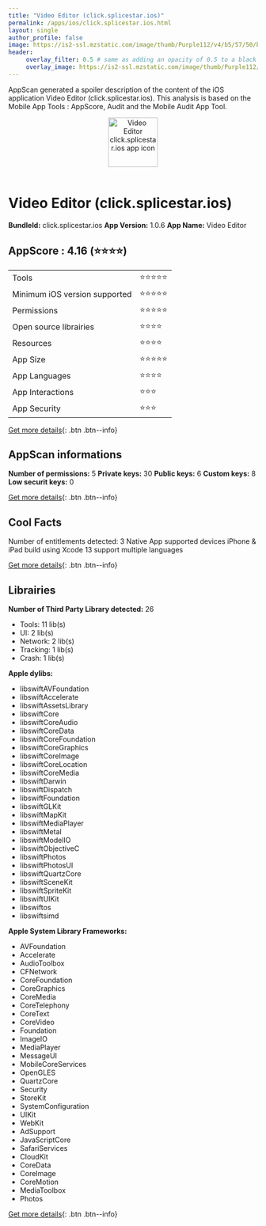 ```yaml
---
title: "Video Editor (click.splicestar.ios)"
permalink: /apps/ios/click.splicestar.ios.html
layout: single
author_profile: false
image: https://is2-ssl.mzstatic.com/image/thumb/Purple112/v4/b5/57/50/b55750fb-76d0-6983-e4d5-3663368dbc72/AppIcon-0-0-1x_U007emarketing-0-0-0-7-0-0-sRGB-0-0-0-GLES2_U002c0-512MB-85-220-0-0.png/512x512bb.jpg
header: 
     overlay_filter: 0.5 # same as adding an opacity of 0.5 to a black background
     overlay_image: https://is2-ssl.mzstatic.com/image/thumb/Purple112/v4/b5/57/50/b55750fb-76d0-6983-e4d5-3663368dbc72/AppIcon-0-0-1x_U007emarketing-0-0-0-7-0-0-sRGB-0-0-0-GLES2_U002c0-512MB-85-220-0-0.png/512x512bb.jpg
---
```

AppScan generated a spoiler description of the content of the iOS application Video Editor (click.splicestar.ios). This analysis is based on the Mobile App Tools : AppScore, Audit and the Mobile Audit App Tool.

  
  
<div style="text-align: center;"><img src="https://is2-ssl.mzstatic.com/image/thumb/Purple112/v4/b5/57/50/b55750fb-76d0-6983-e4d5-3663368dbc72/AppIcon-0-0-1x_U007emarketing-0-0-0-7-0-0-sRGB-0-0-0-GLES2_U002c0-512MB-85-220-0-0.png/512x512bb.jpg" width="100" height="100" alt="Video Editor click.splicestar.ios app icon"></div></br>
  
# Video Editor (click.splicestar.ios)

**BundleId:** click.splicestar.ios
**App Version:** 1.0.6
**App Name:** Video Editor


## AppScore : 4.16 (⭐️⭐️⭐️⭐️) 

<table>
<tr><td> Tools </td><td> ⭐️⭐️⭐️⭐️⭐️ </td></tr>
<tr><td> Minimum iOS version supported </td><td> ⭐️⭐️⭐️⭐️⭐️ </td></tr>
<tr><td> Permissions </td><td> ⭐️⭐️⭐️⭐️⭐️ </td></tr>
<tr><td> Open source librairies </td><td> ⭐️⭐️⭐️⭐️ </td></tr>
<tr><td> Resources </td><td> ⭐️⭐️⭐️⭐️ </td></tr>
<tr><td> App Size </td><td> ⭐️⭐️⭐️⭐️⭐️ </td></tr>
<tr><td> App Languages </td><td> ⭐️⭐️⭐️⭐️ </td></tr>
<tr><td> App Interactions </td><td> ⭐️⭐️⭐️ </td></tr>
<tr><td> App Security </td><td> ⭐️⭐️⭐️ </td></tr>
</table>

[Get more details](/pricing.html){: .btn .btn--info}  
  
## AppScan informations 

**Number of permissions:** 5
**Private keys:** 30
**Public keys:** 6
**Custom keys:** 8
**Low securit keys:** 0
  
[Get more details](/pricing.html){: .btn .btn--info}

## Cool Facts

Number of entitlements detected: 3
Native App
supported devices iPhone & iPad
build using Xcode 13
support multiple languages
  
[Get more details](/pricing.html){: .btn .btn--info}

## Librairies 
**Number of Third Party Library detected:** 26
- Tools: 11 lib(s)
- UI: 2 lib(s)
- Network: 2 lib(s)
- Tracking: 1 lib(s)
- Crash: 1 lib(s)

**Apple dylibs:**
- libswiftAVFoundation
- libswiftAccelerate
- libswiftAssetsLibrary
- libswiftCore
- libswiftCoreAudio
- libswiftCoreData
- libswiftCoreFoundation
- libswiftCoreGraphics
- libswiftCoreImage
- libswiftCoreLocation
- libswiftCoreMedia
- libswiftDarwin
- libswiftDispatch
- libswiftFoundation
- libswiftGLKit
- libswiftMapKit
- libswiftMediaPlayer
- libswiftMetal
- libswiftModelIO
- libswiftObjectiveC
- libswiftPhotos
- libswiftPhotosUI
- libswiftQuartzCore
- libswiftSceneKit
- libswiftSpriteKit
- libswiftUIKit
- libswiftos
- libswiftsimd


**Apple System Library Frameworks:**
- AVFoundation
- Accelerate
- AudioToolbox
- CFNetwork
- CoreFoundation
- CoreGraphics
- CoreMedia
- CoreTelephony
- CoreText
- CoreVideo
- Foundation
- ImageIO
- MediaPlayer
- MessageUI
- MobileCoreServices
- OpenGLES
- QuartzCore
- Security
- StoreKit
- SystemConfiguration
- UIKit
- WebKit
- AdSupport
- JavaScriptCore
- SafariServices
- CloudKit
- CoreData
- CoreImage
- CoreMotion
- MediaToolbox
- Photos


  
[Get more details](/pricing.html){: .btn .btn--info}

